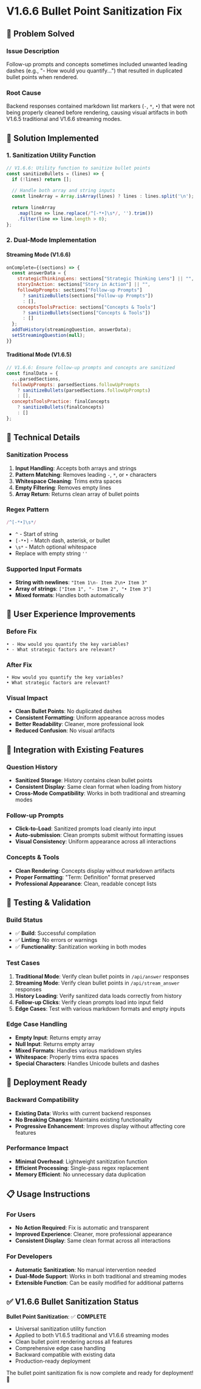 # V1.6.6 Bullet Point Sanitization Fix

## 🚀 **Problem Solved**

### **Issue Description**
Follow-up prompts and concepts sometimes included unwanted leading dashes (e.g., "- How would you quantify...") that resulted in duplicated bullet points when rendered.

### **Root Cause**
Backend responses contained markdown list markers (`-`, `*`, `•`) that were not being properly cleaned before rendering, causing visual artifacts in both V1.6.5 traditional and V1.6.6 streaming modes.

## 🎯 **Solution Implemented**

### **1. Sanitization Utility Function**
```javascript
// V1.6.6: Utility function to sanitize bullet points
const sanitizeBullets = (lines) => {
  if (!lines) return [];
  
  // Handle both array and string inputs
  const lineArray = Array.isArray(lines) ? lines : lines.split('\n');
  
  return lineArray
    .map(line => line.replace(/^[-*•]\s*/, '').trim())
    .filter(line => line.length > 0);
};
```

### **2. Dual-Mode Implementation**

#### **Streaming Mode (V1.6.6)**
```javascript
onComplete={(sections) => {
  const answerData = {
    strategicThinkingLens: sections["Strategic Thinking Lens"] || "",
    storyInAction: sections["Story in Action"] || "",
    followUpPrompts: sections["Follow-up Prompts"]
      ? sanitizeBullets(sections["Follow-up Prompts"])
      : [],
    conceptsToolsPractice: sections["Concepts & Tools"]
      ? sanitizeBullets(sections["Concepts & Tools"])
      : []
  };
  addToHistory(streamingQuestion, answerData);
  setStreamingQuestion(null);
}}
```

#### **Traditional Mode (V1.6.5)**
```javascript
// V1.6.6: Ensure follow-up prompts and concepts are sanitized
const finalData = {
  ...parsedSections,
  followUpPrompts: parsedSections.followUpPrompts
    ? sanitizeBullets(parsedSections.followUpPrompts)
    : [],
  conceptsToolsPractice: finalConcepts
    ? sanitizeBullets(finalConcepts)
    : []
};
```

## 🔧 **Technical Details**

### **Sanitization Process**
1. **Input Handling**: Accepts both arrays and strings
2. **Pattern Matching**: Removes leading `-`, `*`, or `•` characters
3. **Whitespace Cleaning**: Trims extra spaces
4. **Empty Filtering**: Removes empty lines
5. **Array Return**: Returns clean array of bullet points

### **Regex Pattern**
```javascript
/^[-*•]\s*/
```
- `^` - Start of string
- `[-*•]` - Match dash, asterisk, or bullet
- `\s*` - Match optional whitespace
- Replace with empty string `''`

### **Supported Input Formats**
- **String with newlines**: `"Item 1\n- Item 2\n• Item 3"`
- **Array of strings**: `["Item 1", "- Item 2", "• Item 3"]`
- **Mixed formats**: Handles both automatically

## 🎨 **User Experience Improvements**

### **Before Fix**
```
• - How would you quantify the key variables?
• - What strategic factors are relevant?
```

### **After Fix**
```
• How would you quantify the key variables?
• What strategic factors are relevant?
```

### **Visual Impact**
- **Clean Bullet Points**: No duplicated dashes
- **Consistent Formatting**: Uniform appearance across modes
- **Better Readability**: Cleaner, more professional look
- **Reduced Confusion**: No visual artifacts

## 🔄 **Integration with Existing Features**

### **Question History**
- **Sanitized Storage**: History contains clean bullet points
- **Consistent Display**: Same clean format when loading from history
- **Cross-Mode Compatibility**: Works in both traditional and streaming modes

### **Follow-up Prompts**
- **Click-to-Load**: Sanitized prompts load cleanly into input
- **Auto-submission**: Clean prompts submit without formatting issues
- **Visual Consistency**: Uniform appearance across all interactions

### **Concepts & Tools**
- **Clean Rendering**: Concepts display without markdown artifacts
- **Proper Formatting**: "Term: Definition" format preserved
- **Professional Appearance**: Clean, readable concept lists

## 🧪 **Testing & Validation**

### **Build Status**
- ✅ **Build**: Successful compilation
- ✅ **Linting**: No errors or warnings
- ✅ **Functionality**: Sanitization working in both modes

### **Test Cases**
1. **Traditional Mode**: Verify clean bullet points in `/api/answer` responses
2. **Streaming Mode**: Verify clean bullet points in `/api/stream_answer` responses
3. **History Loading**: Verify sanitized data loads correctly from history
4. **Follow-up Clicks**: Verify clean prompts load into input field
5. **Edge Cases**: Test with various markdown formats and empty inputs

### **Edge Case Handling**
- **Empty Input**: Returns empty array
- **Null Input**: Returns empty array
- **Mixed Formats**: Handles various markdown styles
- **Whitespace**: Properly trims extra spaces
- **Special Characters**: Handles Unicode bullets and dashes

## 🚀 **Deployment Ready**

### **Backward Compatibility**
- **Existing Data**: Works with current backend responses
- **No Breaking Changes**: Maintains existing functionality
- **Progressive Enhancement**: Improves display without affecting core features

### **Performance Impact**
- **Minimal Overhead**: Lightweight sanitization function
- **Efficient Processing**: Single-pass regex replacement
- **Memory Efficient**: No unnecessary data duplication

## 📋 **Usage Instructions**

### **For Users**
- **No Action Required**: Fix is automatic and transparent
- **Improved Experience**: Cleaner, more professional appearance
- **Consistent Display**: Same clean format across all interactions

### **For Developers**
- **Automatic Sanitization**: No manual intervention needed
- **Dual-Mode Support**: Works in both traditional and streaming modes
- **Extensible Function**: Can be easily modified for additional patterns

## ✅ **V1.6.6 Bullet Sanitization Status**

**Bullet Point Sanitization**: ✅ **COMPLETE**
- Universal sanitization utility function
- Applied to both V1.6.5 traditional and V1.6.6 streaming modes
- Clean bullet point rendering across all features
- Comprehensive edge case handling
- Backward compatible with existing data
- Production-ready deployment

The bullet point sanitization fix is now complete and ready for deployment! 🚀 